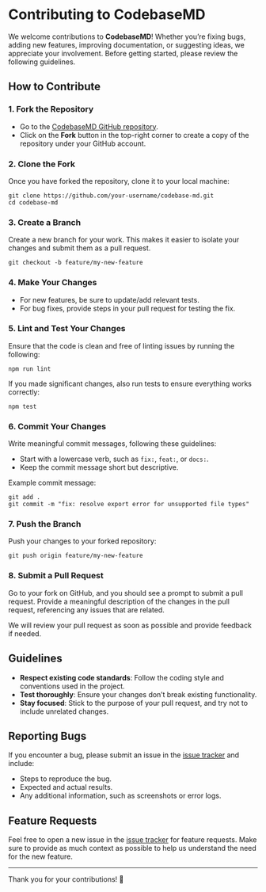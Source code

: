 # Contributing to CodebaseMD

We welcome contributions to **CodebaseMD**! Whether you’re fixing bugs, adding new features, improving documentation, or suggesting ideas, we appreciate your involvement. Before getting started, please review the following guidelines.

## How to Contribute

### 1. Fork the Repository

- Go to the [CodebaseMD GitHub repository](https://github.com/alpha912/codebase-md).
- Click on the **Fork** button in the top-right corner to create a copy of the repository under your GitHub account.

### 2. Clone the Fork

Once you have forked the repository, clone it to your local machine:

```
git clone https://github.com/your-username/codebase-md.git
cd codebase-md
```

### 3. Create a Branch

Create a new branch for your work. This makes it easier to isolate your changes and submit them as a pull request.

```
git checkout -b feature/my-new-feature
```

### 4. Make Your Changes

- For new features, be sure to update/add relevant tests.
- For bug fixes, provide steps in your pull request for testing the fix.

### 5. Lint and Test Your Changes

Ensure that the code is clean and free of linting issues by running the following:

```
npm run lint
```

If you made significant changes, also run tests to ensure everything works correctly:

```
npm test
```

### 6. Commit Your Changes

Write meaningful commit messages, following these guidelines:
- Start with a lowercase verb, such as `fix:`, `feat:`, or `docs:`.
- Keep the commit message short but descriptive.

Example commit message:

```
git add .
git commit -m "fix: resolve export error for unsupported file types"
```

### 7. Push the Branch

Push your changes to your forked repository:

```
git push origin feature/my-new-feature
```

### 8. Submit a Pull Request

Go to your fork on GitHub, and you should see a prompt to submit a pull request. Provide a meaningful description of the changes in the pull request, referencing any issues that are related.

We will review your pull request as soon as possible and provide feedback if needed.

## Guidelines

- **Respect existing code standards**: Follow the coding style and conventions used in the project.
- **Test thoroughly**: Ensure your changes don’t break existing functionality.
- **Stay focused**: Stick to the purpose of your pull request, and try not to include unrelated changes.

## Reporting Bugs

If you encounter a bug, please submit an issue in the [issue tracker](https://github.com/alpha912/codebase-md/issues) and include:
- Steps to reproduce the bug.
- Expected and actual results.
- Any additional information, such as screenshots or error logs.

## Feature Requests

Feel free to open a new issue in the [issue tracker](https://github.com/alpha912/codebase-md/issues) for feature requests. Make sure to provide as much context as possible to help us understand the need for the new feature.

---

Thank you for your contributions! 🎉